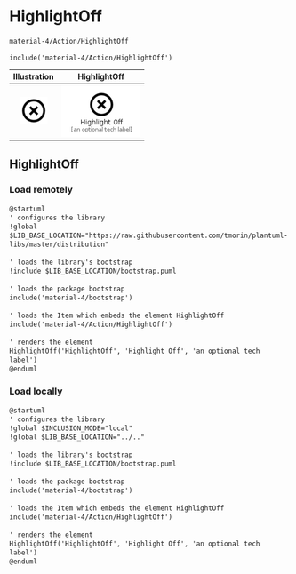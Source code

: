 # HighlightOff


```text
material-4/Action/HighlightOff
```

```text
include('material-4/Action/HighlightOff')
```



| Illustration | HighlightOff |
| :---: | :---: |
| ![illustration for Illustration](../../material-4/Action/HighlightOff.png) | ![illustration for HighlightOff](../../material-4/Action/HighlightOff.Local.png) |




## HighlightOff

### Load remotely
```plantuml
@startuml
' configures the library
!global $LIB_BASE_LOCATION="https://raw.githubusercontent.com/tmorin/plantuml-libs/master/distribution"

' loads the library's bootstrap
!include $LIB_BASE_LOCATION/bootstrap.puml

' loads the package bootstrap
include('material-4/bootstrap')

' loads the Item which embeds the element HighlightOff
include('material-4/Action/HighlightOff')

' renders the element
HighlightOff('HighlightOff', 'Highlight Off', 'an optional tech label')
@enduml
```

### Load locally
```plantuml
@startuml
' configures the library
!global $INCLUSION_MODE="local"
!global $LIB_BASE_LOCATION="../.."

' loads the library's bootstrap
!include $LIB_BASE_LOCATION/bootstrap.puml

' loads the package bootstrap
include('material-4/bootstrap')

' loads the Item which embeds the element HighlightOff
include('material-4/Action/HighlightOff')

' renders the element
HighlightOff('HighlightOff', 'Highlight Off', 'an optional tech label')
@enduml
```


